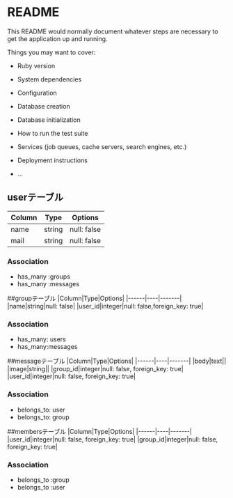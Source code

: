 # README

This README would normally document whatever steps are necessary to get the
application up and running.

Things you may want to cover:

* Ruby version

* System dependencies

* Configuration

* Database creation

* Database initialization

* How to run the test suite

* Services (job queues, cache servers, search engines, etc.)

* Deployment instructions

* ...

## userテーブル
|Column|Type|Options|
|------|----|-------|
|name|string|null: false|
|mail|string|null: false|

### Association
- has_many :groups
- has_many :messages

##groupテーブル
|Column|Type|Options|
|------|----|-------|
|name|string|null: false|
|user_id|integer|null: false,foreign_key: true|

### Association
- has_many: users
- has_many:messages


##messageテーブル
|Column|Type|Options|
|------|----|-------|
|body|text||
|image|string||
|group_id|integer|null: false, foreign_key: true|
|user_id|integer|null: false, foreign_key: true|

### Association
- belongs_to: user
- belongs_to: group


##membersテーブル
|Column|Type|Options|
|------|----|-------|
|user_id|integer|null: false, foreign_key: true|
|group_id|integer|null: false, foreign_key: true|

### Association
- belongs_to :group
- belongs_to :user
